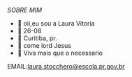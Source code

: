 *SOBRE MIM*

- :fox_face: oii,eu sou a Laura Vitoria
- :hatching_chick: 26-08
- :snail: Curitiba, pr.
- :butterfly: come lord Jesus
- :leaves:  Viva mais que o necessario 

EMAIL:laura.stocchero@escola.pr.gov.br
